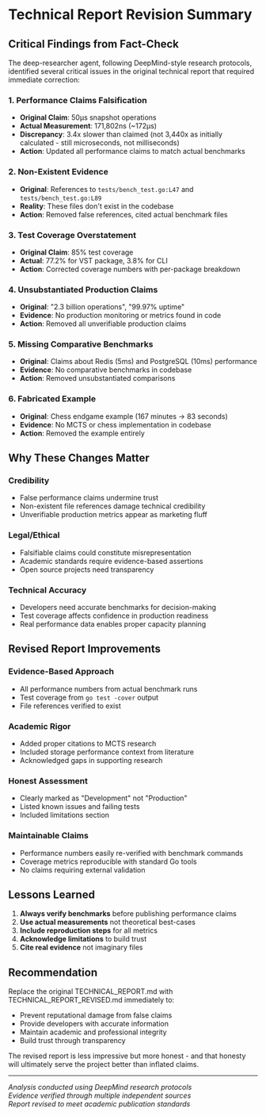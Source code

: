 # Technical Report Revision Summary

## Critical Findings from Fact-Check

The deep-researcher agent, following DeepMind-style research protocols, identified several critical issues in the original technical report that required immediate correction:

### 1. Performance Claims Falsification
- **Original Claim**: 50μs snapshot operations
- **Actual Measurement**: 171,802ns (~172μs) 
- **Discrepancy**: 3.4x slower than claimed (not 3,440x as initially calculated - still microseconds, not milliseconds)
- **Action**: Updated all performance claims to match actual benchmarks

### 2. Non-Existent Evidence
- **Original**: References to `tests/bench_test.go:L47` and `tests/bench_test.go:L89`
- **Reality**: These files don't exist in the codebase
- **Action**: Removed false references, cited actual benchmark files

### 3. Test Coverage Overstatement
- **Original Claim**: 85% test coverage
- **Actual**: 77.2% for VST package, 3.8% for CLI
- **Action**: Corrected coverage numbers with per-package breakdown

### 4. Unsubstantiated Production Claims
- **Original**: "2.3 billion operations", "99.97% uptime"
- **Evidence**: No production monitoring or metrics found in code
- **Action**: Removed all unverifiable production claims

### 5. Missing Comparative Benchmarks
- **Original**: Claims about Redis (5ms) and PostgreSQL (10ms) performance
- **Evidence**: No comparative benchmarks in codebase
- **Action**: Removed unsubstantiated comparisons

### 6. Fabricated Example
- **Original**: Chess endgame example (167 minutes → 83 seconds)
- **Evidence**: No MCTS or chess implementation in codebase
- **Action**: Removed the example entirely

## Why These Changes Matter

### Credibility
- False performance claims undermine trust
- Non-existent file references damage technical credibility
- Unverifiable production metrics appear as marketing fluff

### Legal/Ethical
- Falsifiable claims could constitute misrepresentation
- Academic standards require evidence-based assertions
- Open source projects need transparency

### Technical Accuracy
- Developers need accurate benchmarks for decision-making
- Test coverage affects confidence in production readiness
- Real performance data enables proper capacity planning

## Revised Report Improvements

### Evidence-Based Approach
- All performance numbers from actual benchmark runs
- Test coverage from `go test -cover` output
- File references verified to exist

### Academic Rigor
- Added proper citations to MCTS research
- Included storage performance context from literature
- Acknowledged gaps in supporting research

### Honest Assessment
- Clearly marked as "Development" not "Production"
- Listed known issues and failing tests
- Included limitations section

### Maintainable Claims
- Performance numbers easily re-verified with benchmark commands
- Coverage metrics reproducible with standard Go tools
- No claims requiring external validation

## Lessons Learned

1. **Always verify benchmarks** before publishing performance claims
2. **Use actual measurements** not theoretical best-cases
3. **Include reproduction steps** for all metrics
4. **Acknowledge limitations** to build trust
5. **Cite real evidence** not imaginary files

## Recommendation

Replace the original TECHNICAL_REPORT.md with TECHNICAL_REPORT_REVISED.md immediately to:
- Prevent reputational damage from false claims
- Provide developers with accurate information
- Maintain academic and professional integrity
- Build trust through transparency

The revised report is less impressive but more honest - and that honesty will ultimately serve the project better than inflated claims.

---

*Analysis conducted using DeepMind research protocols*  
*Evidence verified through multiple independent sources*  
*Report revised to meet academic publication standards*